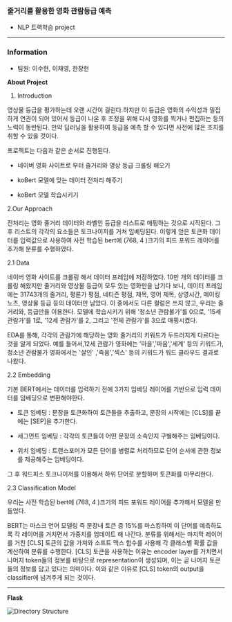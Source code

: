 <h3>줄거리를 활용한 영화 관람등급 예측</h3>

- NLP 트랙학습 project

---

<h3>Information</h3>

- 팀원: 이수현, 이채영, 한창헌

**About Project**

1. Introduction


영상물 등급을 평가하는데 오랜 시간이 걸린다.하지만 이 등급은 영화의 수익성과 밀접하게 연관이 되어 있어서 등급이 나온 후 조정을 위해 다시 영화를 찍거나 편집하는 등의 노력이 동반된다. 만약 딥러닝을 활용하여 등급을 예측 할 수 있다면 사전에 많은 조치를 취할 수 있을 것이다. 

프로젝트는 다음과 같은 순서로 진행된다.

- 네이버 영화 사이트로 부터 줄거리와 영상 등급 크롤링 해오기

- koBert 모델에 맞는 데이터 전처리 해주기

- koBert 모델 학습시키기

2.Our Approach

전처리는 영화 줄거리 데이터와 라벨인 등급을 리스트로 매핑하는 것으로 시작된다. 그 후 리스트의 각각의 요소들은 토크나이저를 거쳐 임베딩된다. 이렇게 얻은 토큰화 데이터를 입력값으로 사용하여 사전 학습된 bert에  (768, 4 )크기의 피드 포워드 레이어를 추가해 분류를 수행하였다.

2.1 Data

 네이버 영화 사이트를 크롤링 해서 데이터 프레임에 저장하였다. 10만 개의 데이터를 크롤링 해왔지만 줄거리와 영상물 등급이 모두 있는 영화만을 남기다 보니, 데이터 프레임에는  31743개의 줄거리, 평론가 평점, 네티즌 평점, 제목, 영어 제목, 상영시간, 메이킹 노츠, 영상물 등급 등의 데이터만 남았다. 이 중에서도 다른 컬럼은 쓰지 않고, 우리는 줄거리와, 등급만을 이용한다. 모델에 학습시키기 위해 '청소년 관람불가'를 0으로, '15세 관람가'를 1로, '12세 관람가'를 2, 그리고 '전체 관람가'를 3으로 매핑시켰다.

EDA를 통해, 각각의 관람가에 해당하는 영화 줄거리의 키워드가 두드러지게 다르다는 것을 알게 되었다. 예를 들어서,12세 관람가 영화에는 '마을','마음','세계' 등의 키워드가, 청소년 관람불가 영화에서는 '살인' ,'죽음','섹스' 등의 키워드가 워드 클라우드 결과로 나왔다.

2.2 Embedding

기본 BERT에서는 데이터를 입력하기 전에 3가지 임베딩 레이어를 기반으로 입력 데이터를 임베딩으로 변환해야한다.

- 토큰 임베딩 : 문장을 토큰화하여 토큰들을 추출하고, 문장의 시작에는 [CLS]를 끝에는 [SEP]을 추가한다.

- 세그먼트 임베딩 : 각각의 토큰들이 어떤 문장의 소속인지 구별해주는 임베딩이다.

- 위치 임베딩 : 트랜스포머가 모든 단어를 병렬로 처리하므로 단어 순서에 관한 정보를 제공해주는 임베딩이다.

그 후 워드피스 토크나이저를 이용해서 하위 단어로 분할하며 토큰화를 마무리한다.

2.3 Classification Model

우리는 사전 학습된 bert에 (768, 4 )크기의 피드 포워드 레이어를 추가해서 모델을 만들었다.

BERT는 마스크 언어 모델링 즉 문장내 토큰 중 15%를 마스킹하여 이 단어를 예측하도록 각 레이어를 거치면서 가중치를 업데이트 해 나간다. 분류를 위해서는 마지막 레이어를 거친  [CLS] 토큰의 값을 가져와 소프트 맥스 함수를 사용해 각 클래스별 확률 값을 계산하여 분류를 수행한다. [CLS] 토큰을 사용하는 이유는 encoder layer를 거치면서 나머지 token들의 정보를 바탕으로 representation이 생성되며, 이는 곧 나머지 토큰들의 정보를 담고 있다는 의미이다. 이와 같은 이유로 [CLS] token의 output을 classifier에 넘겨주게 되는 것이다.

---

**Flask**

![Directory Structure](https://user-images.githubusercontent.com/74871527/186577990-47223fd1-350d-45e2-a6f7-72939ab539ae.png)
